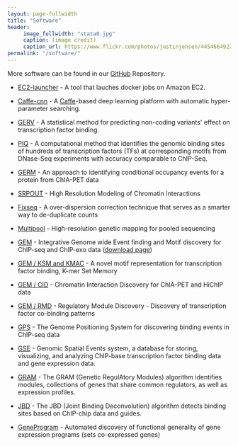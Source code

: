 ```yaml
---
layout: page-fullwidth
title: "Software"
header:
     image_fullwidth: "stata0.jpg"
     caption: (image credit)
     caption_url: https://www.flickr.com/photos/justinjensen/4454664922/
permalink: "/software/"
---
```

More software can be found in our [GitHub](https://github.com/gifford-lab/) Repository.

   * [EC2-launcher](https://github.com/gifford-lab/ec2-launcher-pro) - A tool that lauches docker jobs on Amazon EC2. 
   
   * [Caffe-cnn](https://github.com/gifford-lab/mri-wrapper) - A [Caffe](https://caffe.berkeleyvision.org/)-based deep learning platform with automatic hyper-parameter searching.
    
   * [GERV](http://gerv.csail.mit.edu/) - A statistical method for predicting non-coding variants' effect on transcription factor binding.  
   
   
   * [PIQ](https://bitbucket.org/thashim/piq-single/src/master/ ) - A computational method that identifies the genomic binding sites of hundreds of transcription factors (TFs) at corresponding motifs from DNase-Seq experiments with accuracy comparable to ChIP-Seq.
   
   * [GERM](https://github.com/christopherreeder/germ) - An approach to identifying conditional occupancy events for a protein from ChIA-PET data
   
   * [SRPOUT](https://github.com/gifford-lab/SPROUT) - High Resolution Modeling of Chromatin Interactions
   
   * [Fixseq](https://bitbucket.org/thashim/fixseq) - A over-dispersion correction technique that serves as a smarter way to de-duplicate counts
   
   * [Multipool](https://github.com/matted/multipool) - High-resolution genetic mapping for pooled sequencing
	
   * [GEM](https://groups.csail.mit.edu/cgs/gem/) - Integrative Genome wide Event finding and Motif discovery for ChIP-seq and ChIP-exo data ([download page](https://groups.csail.mit.edu/cgs/gem/versions.html))
	
   * [GEM / KSM and KMAC](https://groups.csail.mit.edu/cgs/gem/kmac/) - A novel motif representation for transcription factor binding, K-mer Set Memory
   
   * [GEM / CID](https://groups.csail.mit.edu/cgs/gem/cid/) - Chromatin Interaction Discovery for ChIA-PET and HiChIP data
   
   * [GEM / RMD](https://groups.csail.mit.edu/cgs/gem/rmd/) - Regulatory Module Discovery - Discovery of transcription factor co-binding patterns
   
   * [GPS](https://groups.csail.mit.edu/cgs/onePageGPS/) - The Genome Positioning System for discovering binding events in ChIP-seq data
   
   * [GSE](https://groups.csail.mit.edu/cgs/gse.html) - Genomic Spatial Events system, a database for storing, visualizing, and analyzing ChIP-base transcription factor binding data and gene expression data.
   
   * [GRAM](https://groups.csail.mit.edu/cgs/onePageGram/) - The GRAM (Genetic RegulAtory Modules) algorithm identifies modules, collections of genes that share common regulators, as well as expression profiles.
   
   * [JBD](https://groups.csail.mit.edu/cgs/jbd.html) - The JBD (Joint Binding Deconvolution) algorithm detects binding sites based on ChIP-chip data and guides.
   
   * [GeneProgram](https://groups.csail.mit.edu/cgs/geneprogram.html) - Automated discovery of functional generality of gene expression programs (sets co-expressed genes)
